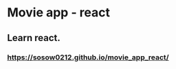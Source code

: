 # Movie app - react
## Learn react.
### https://sosow0212.github.io/movie_app_react/

<!-- PropsType EX : App.js

import React from "react";
import PropTypes from "prop-types";

const foodILike = [
  {
    id: 1,
    name: "Kimchi",
    image: "https://kstory365.files.wordpress.com/2015/01/kimchi-01-cabbage.jpg",
    rating: 4.3
  },
  {
    id: 2,
    name: "bulgogi",
    image: "https://www.google.com/search?q=%EB%B6%88%EA%B3%A0%EA%B8%B0&rlz=1C5CHFA_enKR902KR902&sxsrf=ALeKk02ziUIXmsNvR7TuYKh1cpJGpdpH8g:1593509047151&source=lnms&tbm=isch&sa=X&ved=2ahUKEwi-p87lm6nqAhVbUd4KHVSWBBUQ_AUoAXoECBgQAw&biw=1440&bih=701&dpr=2#imgrc=kjZoAmvHGo-KfM.jpg",
    rating: 3.4
  },
  {
    id: 3,
    name: "kimbap",
    image: "https://www.google.com/search?q=%EA%B9%80%EB%B0%A5&rlz=1C5CHFA_enKR902KR902&sxsrf=ALeKk03dn_nrK6M5JlKKfD5krm8w3qTmGQ:1593509069629&source=lnms&tbm=isch&sa=X&ved=2ahUKEwjqn6rwm6nqAhXDQN4KHYLUA4EQ_AUoAXoECBgQAw&biw=1440&bih=701#imgrc=Xz3xQoYZw3bqEM.jpg",
    rating: 5.0
  },
  {
    id: 4,
    name: "samgyetang",
    image: "https://img.seoul.co.kr//img/upload/2019/07/25/SSI_20190725184016.jpg",
    rating: 4.5
  }
];

function Food({ name, picture, rating }) {
  return (
    <div>
      <h1>I like {name} </h1>
      <h2>{rating} / 5.0 </h2>
      <img src={picture} alt={name} />
    </div>
  );
}

Food.propTypes = {
  name: PropTypes.string.isRequired,
  picture: PropTypes.string.isRequired,
  rating: PropTypes.number.isRequired
};

function App() {
  return (
    <div>
      {foodILike.map(dish => (
        <Food
          key={dish.id}
          name={dish.name}
          picture={dish.image}
          rating={dish.rating} />
      ))}
    </div>
  );
}

export default App;


-->






<!-- Current-state
class로 만들면 렌더를 다시해야함.
current를 이용하면 해결
 -->
<!-- 
import React from "react";
import PropTypes from "prop-types";

class App extends React.Component {

  state = {
    count: 0
  };

  add = () => {
    this.setState(current => ({ count: current.count + 1 }));
  };

  minus = () => {
    this.setState(current => ({ count: current.count - 1 }));
  };

  render() {
    return <div>
      <h1>The number is: {this.state.count}</h1>
      <button onClick={this.add}>Add</button>
      <button onClick={this.minus}>Minus</button>
    </div>
  }
}

export default App;
 -->
